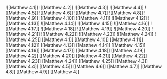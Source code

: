 ![[Matthew 4.1]]
![[Matthew 4.2]]
![[Matthew 4.3]]
![[Matthew 4.4]]
![[Matthew 4.5]]
![[Matthew 4.6]]
![[Matthew 4.7]]
![[Matthew 4.8]]
![[Matthew 4.9]]
![[Matthew 4.10]]
![[Matthew 4.11]]
![[Matthew 4.12]]
![[Matthew 4.13]]
![[Matthew 4.14]]
![[Matthew 4.15]]
![[Matthew 4.16]]
![[Matthew 4.17]]
![[Matthew 4.18]]
![[Matthew 4.19]]
![[Matthew 4.20]]
![[Matthew 4.21]]
![[Matthew 4.22]]
![[Matthew 4.23]]
![[Matthew 4.24]]
![[Matthew 4.25]]
[[Matthew 4.1]]
[[Matthew 4.10]]
[[Matthew 4.11]]
[[Matthew 4.12]]
[[Matthew 4.13]]
[[Matthew 4.14]]
[[Matthew 4.15]]
[[Matthew 4.16]]
[[Matthew 4.17]]
[[Matthew 4.18]]
[[Matthew 4.19]]
[[Matthew 4.2]]
[[Matthew 4.20]]
[[Matthew 4.21]]
[[Matthew 4.22]]
[[Matthew 4.23]]
[[Matthew 4.24]]
[[Matthew 4.25]]
[[Matthew 4.3]]
[[Matthew 4.4]]
[[Matthew 4.5]]
[[Matthew 4.6]]
[[Matthew 4.7]]
[[Matthew 4.8]]
[[Matthew 4.9]]
[[Matthew 4]]
